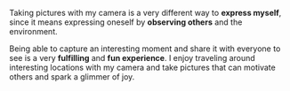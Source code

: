 Taking pictures with my camera is a very different way to **express myself**, since it
means expressing oneself by **observing others** and the environment.

Being able to capture an interesting moment and share it with everyone to see is
a very **fulfilling** and **fun experience**. I enjoy traveling around interesting
locations with my camera and take pictures that can motivate others and spark a glimmer of joy.